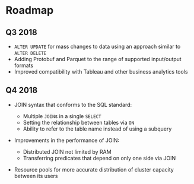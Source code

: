 # Roadmap

## Q3 2018

- `ALTER UPDATE` for mass changes to data using an approach similar to `ALTER DELETE`
- Adding Protobuf and Parquet to the range of supported input/output formats
- Improved compatibility with Tableau and other business analytics tools

## Q4 2018

- JOIN syntax that conforms to the SQL standard:
    - Multiple `JOIN`s in a single `SELECT`
    - Setting the relationship between tables via `ON`
    - Ability to refer to the table name instead of using a subquery

- Improvements in the performance of JOIN:
    - Distributed JOIN not limited by RAM
    - Transferring predicates that depend on only one side via JOIN

- Resource pools for more accurate distribution of cluster capacity between its users

